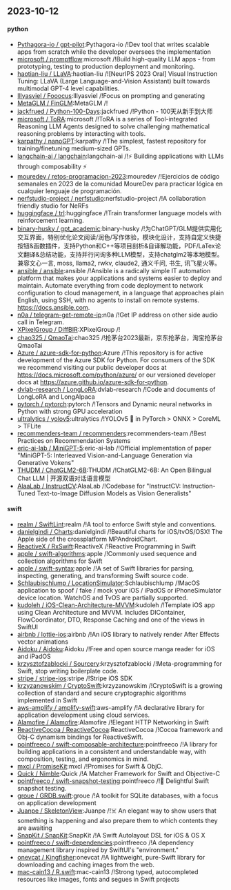 ## 2023-10-12

#### python
* [Pythagora-io / gpt-pilot](https://github.com/Pythagora-io/gpt-pilot):Pythagora-io /!Dev tool that writes scalable apps from scratch while the developer oversees the implementation
* [microsoft / promptflow](https://github.com/microsoft/promptflow):microsoft /!Build high-quality LLM apps - from prototyping, testing to production deployment and monitoring.
* [haotian-liu / LLaVA](https://github.com/haotian-liu/LLaVA):haotian-liu /![NeurIPS 2023 Oral] Visual Instruction Tuning: LLaVA (Large Language-and-Vision Assistant) built towards multimodal GPT-4 level capabilities.
* [lllyasviel / Fooocus](https://github.com/lllyasviel/Fooocus):lllyasviel /!Focus on prompting and generating
* [MetaGLM / FinGLM](https://github.com/MetaGLM/FinGLM):MetaGLM /!
* [jackfrued / Python-100-Days](https://github.com/jackfrued/Python-100-Days):jackfrued /!Python - 100天从新手到大师
* [microsoft / ToRA](https://github.com/microsoft/ToRA):microsoft /!ToRA is a series of Tool-integrated Reasoning LLM Agents designed to solve challenging mathematical reasoning problems by interacting with tools.
* [karpathy / nanoGPT](https://github.com/karpathy/nanoGPT):karpathy /!The simplest, fastest repository for training/finetuning medium-sized GPTs.
* [langchain-ai / langchain](https://github.com/langchain-ai/langchain):langchain-ai /!⚡ Building applications with LLMs through composability ⚡
* [mouredev / retos-programacion-2023](https://github.com/mouredev/retos-programacion-2023):mouredev /!Ejercicios de código semanales en 2023 de la comunidad MoureDev para practicar lógica en cualquier lenguaje de programación.
* [nerfstudio-project / nerfstudio](https://github.com/nerfstudio-project/nerfstudio):nerfstudio-project /!A collaboration friendly studio for NeRFs
* [huggingface / trl](https://github.com/huggingface/trl):huggingface /!Train transformer language models with reinforcement learning.
* [binary-husky / gpt_academic](https://github.com/binary-husky/gpt_academic):binary-husky /!为ChatGPT/GLM提供实用化交互界面，特别优化论文阅读/润色/写作体验，模块化设计，支持自定义快捷按钮&函数插件，支持Python和C++等项目剖析&自译解功能，PDF/LaTex论文翻译&总结功能，支持并行问询多种LLM模型，支持chatglm2等本地模型。兼容文心一言, moss, llama2, rwkv, claude2, 通义千问, 书生, 讯飞星火等。
* [ansible / ansible](https://github.com/ansible/ansible):ansible /!Ansible is a radically simple IT automation platform that makes your applications and systems easier to deploy and maintain. Automate everything from code deployment to network configuration to cloud management, in a language that approaches plain English, using SSH, with no agents to install on remote systems. https://docs.ansible.com.
* [n0a / telegram-get-remote-ip](https://github.com/n0a/telegram-get-remote-ip):n0a /!Get IP address on other side audio call in Telegram.
* [XPixelGroup / DiffBIR](https://github.com/XPixelGroup/DiffBIR):XPixelGroup /!
* [chao325 / QmaoTai](https://github.com/chao325/QmaoTai):chao325 /!抢茅台2023最新，京东抢茅台，淘宝抢茅台 QmaoTai
* [Azure / azure-sdk-for-python](https://github.com/Azure/azure-sdk-for-python):Azure /!This repository is for active development of the Azure SDK for Python. For consumers of the SDK we recommend visiting our public developer docs at https://docs.microsoft.com/python/azure/ or our versioned developer docs at https://azure.github.io/azure-sdk-for-python.
* [dvlab-research / LongLoRA](https://github.com/dvlab-research/LongLoRA):dvlab-research /!Code and documents of LongLoRA and LongAlpaca
* [pytorch / pytorch](https://github.com/pytorch/pytorch):pytorch /!Tensors and Dynamic neural networks in Python with strong GPU acceleration
* [ultralytics / yolov5](https://github.com/ultralytics/yolov5):ultralytics /!YOLOv5 🚀 in PyTorch > ONNX > CoreML > TFLite
* [recommenders-team / recommenders](https://github.com/recommenders-team/recommenders):recommenders-team /!Best Practices on Recommendation Systems
* [eric-ai-lab / MiniGPT-5](https://github.com/eric-ai-lab/MiniGPT-5):eric-ai-lab /!Official implementation of paper "MiniGPT-5: Interleaved Vision-and-Language Generation via Generative Vokens"
* [THUDM / ChatGLM2-6B](https://github.com/THUDM/ChatGLM2-6B):THUDM /!ChatGLM2-6B: An Open Bilingual Chat LLM | 开源双语对话语言模型
* [AlaaLab / InstructCV](https://github.com/AlaaLab/InstructCV):AlaaLab /!Codebase for "InstructCV: Instruction-Tuned Text-to-Image Diffusion Models as Vision Generalists"

#### swift
* [realm / SwiftLint](https://github.com/realm/SwiftLint):realm /!A tool to enforce Swift style and conventions.
* [danielgindi / Charts](https://github.com/danielgindi/Charts):danielgindi /!Beautiful charts for iOS/tvOS/OSX! The Apple side of the crossplatform MPAndroidChart.
* [ReactiveX / RxSwift](https://github.com/ReactiveX/RxSwift):ReactiveX /!Reactive Programming in Swift
* [apple / swift-algorithms](https://github.com/apple/swift-algorithms):apple /!Commonly used sequence and collection algorithms for Swift
* [apple / swift-syntax](https://github.com/apple/swift-syntax):apple /!A set of Swift libraries for parsing, inspecting, generating, and transforming Swift source code.
* [Schlaubischlump / LocationSimulator](https://github.com/Schlaubischlump/LocationSimulator):Schlaubischlump /!MacOS application to spoof / fake / mock your iOS / iPadOS or iPhoneSimulator device location. WatchOS and TvOS are partially supported.
* [kudoleh / iOS-Clean-Architecture-MVVM](https://github.com/kudoleh/iOS-Clean-Architecture-MVVM):kudoleh /!Template iOS app using Clean Architecture and MVVM. Includes DIContainer, FlowCoordinator, DTO, Response Caching and one of the views in SwiftUI
* [airbnb / lottie-ios](https://github.com/airbnb/lottie-ios):airbnb /!An iOS library to natively render After Effects vector animations
* [Aidoku / Aidoku](https://github.com/Aidoku/Aidoku):Aidoku /!Free and open source manga reader for iOS and iPadOS
* [krzysztofzablocki / Sourcery](https://github.com/krzysztofzablocki/Sourcery):krzysztofzablocki /!Meta-programming for Swift, stop writing boilerplate code.
* [stripe / stripe-ios](https://github.com/stripe/stripe-ios):stripe /!Stripe iOS SDK
* [krzyzanowskim / CryptoSwift](https://github.com/krzyzanowskim/CryptoSwift):krzyzanowskim /!CryptoSwift is a growing collection of standard and secure cryptographic algorithms implemented in Swift
* [aws-amplify / amplify-swift](https://github.com/aws-amplify/amplify-swift):aws-amplify /!A declarative library for application development using cloud services.
* [Alamofire / Alamofire](https://github.com/Alamofire/Alamofire):Alamofire /!Elegant HTTP Networking in Swift
* [ReactiveCocoa / ReactiveCocoa](https://github.com/ReactiveCocoa/ReactiveCocoa):ReactiveCocoa /!Cocoa framework and Obj-C dynamism bindings for ReactiveSwift.
* [pointfreeco / swift-composable-architecture](https://github.com/pointfreeco/swift-composable-architecture):pointfreeco /!A library for building applications in a consistent and understandable way, with composition, testing, and ergonomics in mind.
* [mxcl / PromiseKit](https://github.com/mxcl/PromiseKit):mxcl /!Promises for Swift & ObjC.
* [Quick / Nimble](https://github.com/Quick/Nimble):Quick /!A Matcher Framework for Swift and Objective-C
* [pointfreeco / swift-snapshot-testing](https://github.com/pointfreeco/swift-snapshot-testing):pointfreeco /!📸 Delightful Swift snapshot testing.
* [groue / GRDB.swift](https://github.com/groue/GRDB.swift):groue /!A toolkit for SQLite databases, with a focus on application development
* [Juanpe / SkeletonView](https://github.com/Juanpe/SkeletonView):Juanpe /!☠️ An elegant way to show users that something is happening and also prepare them to which contents they are awaiting
* [SnapKit / SnapKit](https://github.com/SnapKit/SnapKit):SnapKit /!A Swift Autolayout DSL for iOS & OS X
* [pointfreeco / swift-dependencies](https://github.com/pointfreeco/swift-dependencies):pointfreeco /!A dependency management library inspired by SwiftUI's "environment."
* [onevcat / Kingfisher](https://github.com/onevcat/Kingfisher):onevcat /!A lightweight, pure-Swift library for downloading and caching images from the web.
* [mac-cain13 / R.swift](https://github.com/mac-cain13/R.swift):mac-cain13 /!Strong typed, autocompleted resources like images, fonts and segues in Swift projects
